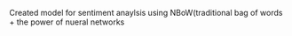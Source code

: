  Created model for sentiment anaylsis using NBoW(traditional bag of words + the power of nueral networks
